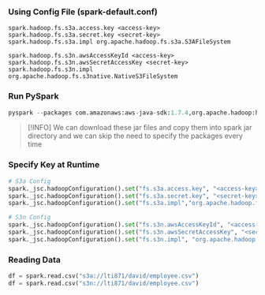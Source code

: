 ### Using Config File (spark-default.conf)

````log
spark.hadoop.fs.s3a.access.key <access-key>
spark.hadoop.fs.s3a.secret.key <secret-key>
spark.hadoop.fs.s3a.impl org.apache.hadoop.fs.s3a.S3AFileSystem

spark.hadoop.fs.s3n.awsAccessKeyId <access-key>
spark.hadoop.fs.s3n.awsSecretAccessKey <secret-key>
spark.hadoop.fs.s3n.impl org.apache.hadoop.fs.s3native.NativeS3FileSystem
````

### Run PySpark

````python
pyspark --packages com.amazonaws:aws-java-sdk:1.7.4,org.apache.hadoop:hadoop-aws:2.7.3
````

 > [!INFO]
 > We can download these jar files and copy them into spark jar directory and we can skip the need to specify the packages every time

### Specify Key at Runtime

````python
# S3a Config
spark._jsc.hadoopConfiguration().set("fs.s3a.access.key", "<access-key>")
spark._jsc.hadoopConfiguration().set("fs.s3a.secret.key", "<secret-key>")
spark._jsc.hadoopConfiguration().set("fs.s3a.impl","org.apache.hadoop.fs.s3a.S3AFileSystem")

# S3n Config
spark._jsc.hadoopConfiguration().set("fs.s3n.awsAccessKeyId", "<access-key>")
spark._jsc.hadoopConfiguration().set("fs.s3n.awsSecretAccessKey", "<secret-key>")
spark._jsc.hadoopConfiguration().set("fs.s3n.impl", "org.apache.hadoop.fs.s3native.NativeS3FileSystem")
````

### Reading Data

````python
df = spark.read.csv("s3a://lti871/david/employee.csv")
df = spark.read.csv("s3n://lti871/david/employee.csv")
````
